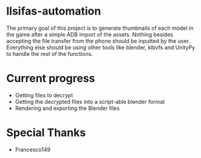 # llsifas-automation
The primary goal of this project is to generate thumbnails of each model in the game after a simple ADB import of the assets. Nothing besides accepting the file transfer from the phone should be inputted by the user. Everything else should be using other tools like blender, klbvfs and UnityPy to handle the rest of the functions.

# Current progress
- Getting files to decrypt
- Getting the decrypted files into a script-able blender format
- Rendering and exporting the Blender files

# Special Thanks
- Francesco149